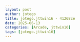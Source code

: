 ```yaml
---
layout: post
author: jotego
title: jotego.jttwin16 - 41268ce
date: 2025-06-13
categories: [Arcade, jttwin16]
tags: [jotego.jttwin16]
---
```



